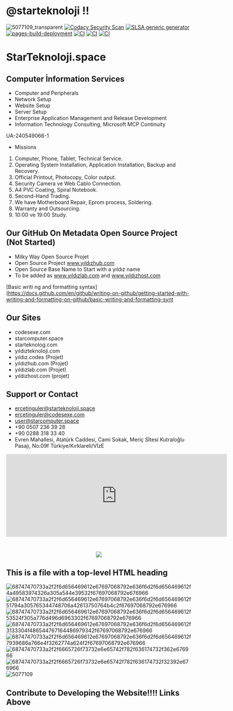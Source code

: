 # @starteknoloji  !!
![5077109_transparent](https://user-images.githubusercontent.com/93947784/187872518-57fd90bd-6821-4e59-8dcb-6f2ecebcb906.png)
[![Codacy Security Scan](https://github.com/StarTeknoloji/Web-Sitesi/actions/workflows/codacy.yml/badge.svg)](https://github.com/StarTeknoloji/Web-Sitesi/actions/workflows/codacy.yml)
[![SLSA generic generator](https://github.com/StarTeknoloji/Web-Sitesi/actions/workflows/generator-generic-ossf-slsa3-publish.yml/badge.svg)](https://github.com/StarTeknoloji/Web-Sitesi/actions/workflows/generator-generic-ossf-slsa3-publish.yml)
[![pages-build-deployment](https://github.com/StarTeknoloji/Web-Sitesi/actions/workflows/pages/pages-build-deployment/badge.svg)](https://github.com/StarTeknoloji/Web-Sitesi/actions/workflows/pages/pages-build-deployment)
[![CI](https://github.com/StarTeknoloji/Web-Sitesi/actions/workflows/main.yml/badge.svg)](https://github.com/StarTeknoloji/Web-Sitesi/actions/workflows/main.yml)
[![CI](https://github.com/StarTeknoloji/Web-Sitesi/actions/workflows/starteknoloji.yml/badge.svg)](https://github.com/StarTeknoloji/Web-Sitesi/actions/workflows/starteknoloji.yml)
[![CI](https://github.com/StarTeknoloji/Web-Sitesi/actions/workflows/blank.yml/badge.svg)](https://github.com/StarTeknoloji/Web-Sitesi/actions/workflows/blank.yml)
# StarTeknoloji.space
## Computer İnformation Services     
-  Computer and Peripherals
-  Network Setup
-  Website Setup 
-  Server Setup
-  Enterprise Application Management and Release Development             
-  Information Technology Consulting, Microsoft MCP Continuity


UA-240549066-1
<!-- Google tag (gtag.js) - Google Analytics -->
<script async src="https://www.googletagmanager.com/gtag/js?id=UA-240549066-1">
</script>
<script>
  window.dataLayer = window.dataLayer || [];
  function gtag(){dataLayer.push(arguments);}
  gtag('js', new Date());

  gtag('config', 'UA-240549066-1');
</script> 
 


    
- Missions    
1. Computer, Phone, Tablet, Technical Service.
2. Operating System Installation, Application Installation, Backup and Recovery.
3. Official Printout, Photocopy, Color output. 
4. Security Camera ve Web Cablo  Connection.
5. A4 PVC Coating, Spiral Notebook.
6. Second-Hand Trading.
7. We have Motherboard Repair, Eprom process, Soldering.
8. Warranty and Outsourcing.
9. 10:00 ve 19:00 Study.

## Our GitHub On Metadata Open Source Project (Not Started)          
- Milky Way Open Source Projet
- Open Source Project www.yıldızhub.com 
- Open Source Base Name to Start with a yıldız name
- To be added as www.yıldızlab.com and www.yıldızhost.com
  
[Basic writi  ng and formatting syntax](https://docs.github.com/en/github/writing-on-github/getting-started-with-writing-and-formatting-on-github/basic-writing-and-formatting-synt                   
## Our Sites 
- codesexe.com     
- starcomputer.space 
- starteknolog.com
- yıldızteknoloji.com
- yıldız.codes (Projet) 
- yıldızhub.com (Projet)
- yıldızlab.com (Projet)
- yıldızhost.com (projet)
## Support or Contact
- ercetinguler@starteknoloji.space    
- ercetinguler@codesexe.com
- user@starcomputer.space
- +90 0507 236 39 28    
- +90 0288 318 33 40 
- Evren Mahallesi, Atatürk Caddesi, Cami Sokak, Meriç Sİtesi Kutraloğlu Pasajı, No:09f Türkiye/Kırklareli/VİzE     
<iframe src="https://github.com/sponsors/StarTeknoloji/card" title="Sponsor StarTeknoloji" height="225" width="600" style="border: 0;"></iframe>

<h1 align="center"><img src="https://placekitten.com/300/150"/></h1>

## This is a file with a top-level HTML heading
![68747470733a2f2f6d656469612e67697068792e636f6d2f6d656469612f4a49583974326a305a544e39532f67697068792e676966](https://user-images.githubusercontent.com/93947784/189134892-8fff57db-afb0-4337-9f45-4757f23cd8d8.gif)
![68747470733a2f2f6d656469612e67697068792e636f6d2f6d656469612f51794a305765344748706a42613750764b4c2f67697068792e676966](https://user-images.githubusercontent.com/93947784/189134918-131a65cf-bebf-403c-8448-3ae52da0f953.gif)
![68747470733a2f2f6d656469612e67697068792e636f6d2f6d656469612f53524f305a776d496d6963302f67697068792e676966](https://user-images.githubusercontent.com/93947784/189134937-16b15de3-90df-4cee-9c91-9adf69bf217c.gif)
![68747470733a2f2f6d656469612e67697068792e636f6d2f6d656469612f3133304f486544767164486979342f67697068792e676966](https://user-images.githubusercontent.com/93947784/189134957-09928f6d-7583-4a8d-9352-38db93004682.gif)
![68747470733a2f2f6d656469612e67697068792e636f6d2f6d656469612f7939686a766e4f3262774a624f2f67697068792e676966](https://user-images.githubusercontent.com/93947784/189135003-b168f20c-7434-4d64-993e-7138d53ae3ab.gif)
![68747470733a2f2f6665726f73732e6e65742f782f636174732f362e676966](https://user-images.githubusercontent.com/93947784/189135032-615443b3-2784-4811-b364-145533da7bb9.gif)
![68747470733a2f2f6665726f73732e6e65742f782f636174732f32392e676966](https://user-images.githubusercontent.com/93947784/189135056-44cd28f7-7982-428b-aa51-d0351008146e.gif)
![5077109](https://user-images.githubusercontent.com/93947784/185945676-6079821b-9ee0-4fd6-a3bb-6c91a0a79e6e.png)
## Contribute to Developing the Website!!!! Links Above
